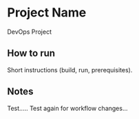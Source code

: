 # Project Name

DevOps Project

## How to run
Short instructions (build, run, prerequisites).

## Notes
Test.....
Test again for workflow changes...
